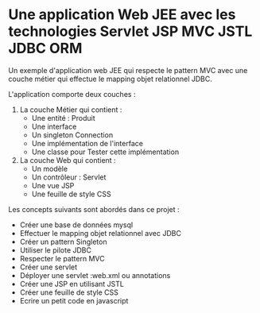 # Une application Web JEE avec les technologies Servlet JSP MVC JSTL JDBC ORM
Un exemple d'application web JEE qui respecte le pattern MVC avec une couche métier qui effectue le mapping objet relationnel JDBC.

 L'application comporte deux couches :
1) La couche Métier qui contient : 
   - Une entité : Produit 
   - Une interface 
   - Un singleton Connection 
   - Une implémentation de l'interface 
   - Une classe pour Tester cette implémentation
2) La couche Web qui contient : 
   - Un modèle 
   - Un contrôleur : Servlet 
   - Une vue JSP 
   - Une feuille de style CSS

Les concepts suivants sont abordés dans ce projet : 
   - Créer une base de données mysql 
   - Effectuer le mapping objet relationnel avec JDBC 
   - Créer un pattern Singleton 
   - Utiliser le pilote JDBC 
   - Respecter le pattern MVC 
   - Créer une servlet 
   - Déployer une servlet :web.xml ou annotations 
   - Créer une JSP en utilisant JSTL 
   - Créer une feuille de style CSS 
   - Ecrire un petit code en javascript
